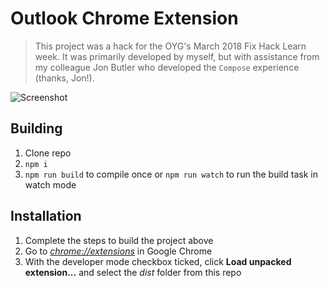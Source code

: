 # Outlook Chrome Extension

> This project was a hack for the OYG's March 2018 Fix Hack Learn week. It was primarily developed by myself, but with assistance from my colleague Jon Butler who developed the `Compose` experience (thanks, Jon!).

![Screenshot](https://raw.githubusercontent.com/martellaj/outlook-chrome-extension/master/OCE%20Screenshot.png)

## Building

1.  Clone repo
2.  `npm i`
3.  `npm run build` to compile once or `npm run watch` to run the build task in watch mode

## Installation

1.  Complete the steps to build the project above
2.  Go to [_chrome://extensions_](chrome://extensions) in Google Chrome
3.  With the developer mode checkbox ticked, click **Load unpacked extension...** and select the _dist_ folder from this repo
